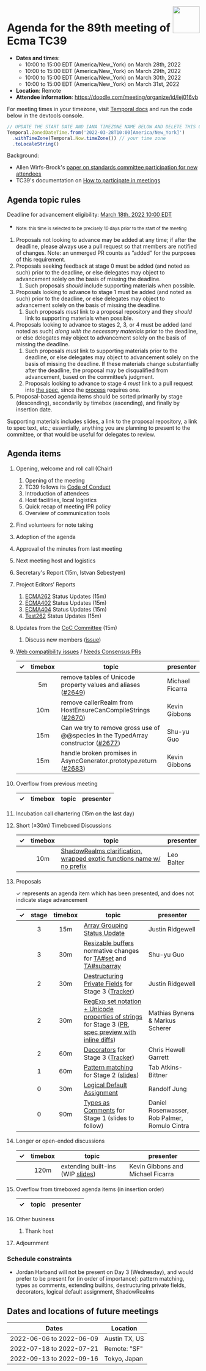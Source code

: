 
<img src="../images/Ecma_RVB-003.jpg" align="right" height="70" alt="" />

# Agenda for the 89th meeting of Ecma TC39

- **Dates and times**:
  - 10:00 to 15:00 EDT (America/New\_York) on March 28th, 2022
  - 10:00 to 15:00 EDT (America/New\_York) on March 29th, 2022
  - 10:00 to 15:00 EDT (America/New\_York) on March 30th, 2022
  - 10:00 to 15:00 EDT (America/New\_York) on March 31st, 2022
- **Location**: Remote
- **Attendee information**: https://doodle.com/meeting/organize/id/lej016vb

For meeting times in your timezone, visit [Temporal docs](https://tc39.es/proposal-temporal/docs/) and run the code below in the devtools console.

```js
// UPDATE THE START DATE AND IANA TIMEZONE NAME BELOW AND DELETE THIS COMMENT
Temporal.ZonedDateTime.from('2022-03-28T10:00[America/New_York]')
  .withTimeZone(Temporal.Now.timeZone()) // your time zone
  .toLocaleString()
```

Background:
- Allen Wirfs-Brock's [paper on standards committee participation for new attendees](http://wirfs-brock.com/allen/files/papers/standpats-asianplop2016.pdf)
- TC39's documentation on [How to participate in meetings](https://github.com/tc39/how-we-work/blob/master/how-to-participate-in-meetings.md)

## Agenda topic rules

Deadline for advancement eligibility: [March 18th, 2022 10:00 EDT](https://www.timeanddate.com/countdown/generic?p0=1440&iso=20220318T14&msg=TC39%20Submission%20deadline)
  - <sub>Note: this time is selected to be precisely 10 days prior to the start of the meeting</sub>

1. Proposals not looking to advance may be added at any time; if after the deadline, please always use a pull request so that members are notified of changes. Note: an unmerged PR counts as ”added” for the purposes of this requirement.
1. Proposals seeking feedback at stage 0 must be added (and noted as such) prior to the deadline, or else delegates may object to advancement solely on the basis of missing the deadline.
    1. Such proposals *should* include supporting materials when possible.
1. Proposals looking to advance to stage 1 must be added (and noted as such) prior to the deadline, or else delegates may object to advancement solely on the basis of missing the deadline.
    1. Such proposals *must* link to a proposal repository and they *should* link to supporting materials when possible.
1. Proposals looking to advance to stages 2, 3, or 4 must be added (and noted as such) *along with the necessary materials* prior to the deadline, or else delegates may object to advancement solely on the basis of missing the deadline.
    1. Such proposals *must* link to supporting materials prior to the deadline, or else delegates may object to advancement solely on the basis of missing the deadline. If these materials change substantially after the deadline, the proposal may be disqualified from advancement, based on the committee’s judgment.
    1. Proposals looking to advance to stage 4 *must* link to a pull request into [the spec](https://github.com/tc39/ecma262), since the [process](https://tc39.github.io/process-document/) requires one.
1. Proposal-based agenda items should be sorted primarily by stage (descending), secondarily by timebox (ascending), and finally by insertion date.

Supporting materials includes slides, a link to the proposal repository, a link to spec text, etc.; essentially, anything you are planning to present to the committee, or that would be useful for delegates to review.

## Agenda items

1. Opening, welcome and roll call (Chair)
    1. Opening of the meeting
    1. TC39 follows its [Code of Conduct](https://tc39.github.io/code-of-conduct/)
    1. Introduction of attendees
    1. Host facilities, local logistics
    1. Quick recap of meeting IPR policy
    1. Overview of communication tools
1. Find volunteers for note taking
1. Adoption of the agenda
1. Approval of the minutes from last meeting
1. Next meeting host and logistics
1. Secretary's Report (15m, Istvan Sebestyen)
1. Project Editors’ Reports
    1. [ECMA262](https://github.com/tc39/ecma262) Status Updates (15m)
    1. [ECMA402](https://github.com/tc39/ecma402) Status Updates (15m)
    1. [ECMA404](https://www.ecma-international.org/publications/standards/Ecma-404.htm) Status Updates (15m)
    1. [Test262](https://github.com/tc39/test262) Status Updates (15m)
1. Updates from the [CoC Committee](https://tc39.es/code-of-conduct/#code-of-conduct-committee) (15m)
    1. Discuss new members ([issue](https://github.com/tc39/Reflector/issues/382#issuecomment-1029240838))
1. [Web compatibility issues](https://github.com/tc39/ecma262/issues?utf8=✓&q=is%3Aopen+label%3A%22web+reality%22+is%3Aissue) / [Needs Consensus PRs](https://github.com/tc39/ecma262/pulls?q=is%3Apr+is%3Aopen+label%3A%22needs+consensus%22)

    | ✓ | timebox | topic | presenter |
    |:-:|:-------:|-------|-----------|
    |   | 5m      | remove tables of Unicode property values and aliases ([#2649](https://github.com/tc39/ecma262/pull/2649)) | Michael Ficarra |
    |   | 10m     | remove callerRealm from HostEnsureCanCompileStrings ([#2670](https://github.com/tc39/ecma262/pull/2670)) | Kevin Gibbons |
    |   | 15m     | Can we try to remove gross use of @@species in the TypedArray constructor ([#2677](https://github.com/tc39/ecma262/issues/2677)) | Shu-yu Guo |
    |   | 15m     | handle broken promises in AsyncGenerator.prototype.return ([#2683](https://github.com/tc39/ecma262/issues/2683)) | Kevin Gibbons |

1. Overflow from previous meeting

    | ✓ | timebox | topic | presenter |
    |:-:|:-------:|-------|-----------|

1. Incubation call chartering (15m on the last day)

1. Short (&le;30m) Timeboxed Discussions

    | ✓ | timebox | topic | presenter |
    |:-:|:-------:|-------|-----------|
    |   | 10m     | [ShadowRealms clarification, wrapped exotic functions name w/ no prefix](https://github.com/tc39/proposal-shadowrealm/pull/348) | Leo Balter |

1. Proposals

    ✓ represents an agenda item which has been presented, and does not indicate stage advancement

    | ✓ | stage | timebox | topic | presenter |
    |:-:|:-----:|:-------:|-------|-----------|
    |   | 3     | 15m     | [Array Grouping](https://github.com/tc39/proposal-array-grouping) [Status Update](https://github.com/tc39/proposal-array-grouping/issues/37) | Justin Ridgewell |
    |   | 3     | 30m     | [Resizable buffers](https://github.com/tc39/proposal-resizablearraybuffer) normative changes for [TA#set](https://github.com/tc39/proposal-resizablearraybuffer/pull/87) and [TA#subarray](https://github.com/tc39/proposal-resizablearraybuffer/pull/93) | Shu-yu Guo |
    |   | 2     | 30m     | [Destructuring Private Fields](https://github.com/tc39/proposal-destructuring-private) for Stage 3 ([Tracker](https://github.com/tc39/proposal-destructuring-private/issues/2)) | Justin Ridgewell |
    |   | 2     | 30m     | [RegExp set notation + Unicode properties of strings](https://github.com/tc39/proposal-regexp-set-notation) for Stage 3 ([PR](https://github.com/tc39/ecma262/pull/2418), [spec preview with inline diffs](https://arai-a.github.io/ecma262-compare/?pr=2418)) | Mathias Bynens & Markus Scherer |
    |   | 2     | 60m     | [Decorators](https://github.com/tc39/proposal-decorators) for Stage 3 ([Tracker](https://github.com/tc39/proposal-decorators/issues/442)) | Chris Hewell Garrett |
    |   | 1     | 60m     | [Pattern matching](https://github.com/tc39/proposal-pattern-matching) for Stage 2 ([slides](https://docs.google.com/presentation/d/1sJoXU1ysK6eZn04pjnQ-1z6EetsVf9VfHeU0Ht8hiFQ)) | Tab Atkins-Bittner |
    |   | 0     | 30m     | [Logical Default Assignment](https://github.com/jun-sheaf/proposal-logical-default-assignment) | Randolf Jung |
    |   | 0     | 90m     | [Types as Comments](https://github.com/giltayar/proposal-types-as-comments/) for Stage 1 (slides to follow) | Daniel Rosenwasser, Rob Palmer, Romulo Cintra

1. Longer or open-ended discussions

    | ✓ | timebox | topic | presenter |
    |:-:|:-------:|-------|-----------|
    |   | 120m    | extending built-ins (WIP [slides](https://docs.google.com/presentation/d/1toEo_vh-UMqnaiQrj-gl3gWtvC34zzsraHnlIKouBtQ/edit)) | Kevin Gibbons and Michael Ficarra |

1. Overflow from timeboxed agenda items (in insertion order)

    | ✓ | topic | presenter |
    |:-:|-------|-----------|

1. Other business
    1. Thank host
1. Adjournment

### Schedule constraints

 - Jordan Harband will not be present on Day 3 (Wednesday), and would prefer to be present for (in order of importance): pattern matching, types as comments, extending builtins, destructuring private fields, decorators, logical default assignment, ShadowRealms

<!-- Be specific! Provide a full name, date and time range that they will or will not be available, and which sessions they are trying to prioritize. Satisfaction not guaranteed, but more information is useful. Conflicting constraints honored on a first-come, first served basis. -->

## Dates and locations of future meetings

| Dates                    | Location                       |
|--------------------------|--------------------------------|
| 2022-06-06 to 2022-06-09 | Austin TX, US                  |
| 2022-07-18 to 2022-07-21 | Remote: "SF"                   |
| 2022-09-13 to 2022-09-16 | Tokyo, Japan                   |
